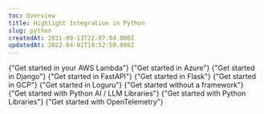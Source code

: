 ```yaml
---
toc: Overview
title: Highlight Integration in Python
slug: python
createdAt: 2021-09-13T22:07:04.000Z
updatedAt: 2022-04-01T19:52:59.000Z
---
```


<MissingFrameworkCopy/>

<DocsCardGroup>
    <DocsCard title="AWS Lambda" href="../python/aws-lambda">
        {"Get started in your AWS Lambda"}
    </DocsCard>
    <DocsCard title="Azure Functions" href="../python/azure-functions">
        {"Get started in Azure"}
    </DocsCard>
    <DocsCard title="Django" href="../python/django">
        {"Get started in Django"}
    </DocsCard>
    <DocsCard title="FastAPI" href="../python/fastapi">
        {"Get started in FastAPI"}
    </DocsCard>
    <DocsCard title="Flask" href="../python/flask">
        {"Get started in Flask"}
    </DocsCard>
    <DocsCard title="Google Cloud Functions" href="../python/google-cloud-functions">
        {"Get started in GCP"}
    </DocsCard>
    <DocsCard title="Loguru" href="../python/loguru">
        {"Get started in Loguru"}
    </DocsCard>
    <DocsCard title="Other" href="../python/other">
        {"Get started without a framework"}
    </DocsCard>
    <DocsCard title="Python AI / LLM Libraries" href="../python/python-ai">
        {"Get started with Python AI / LLM Libraries"}
    </DocsCard>
    <DocsCard title="Python Libraries" href="../python/python-libraries">
        {"Get started with Python Libraries"}
    </DocsCard>
    <DocsCard title="Python OpenTelemetry" href="../../7_native-opentelemetry/2_error-monitoring.md">
        {"Get started with OpenTelemetry"}
    </DocsCard>
</DocsCardGroup>
